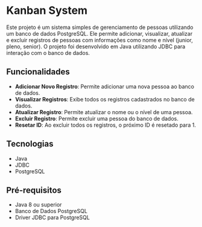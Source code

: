 # Kanban System

Este projeto é um sistema simples de gerenciamento de pessoas utilizando um banco de dados PostgreSQL. Ele permite adicionar, visualizar, atualizar e excluir registros de pessoas com informações como nome e nível (junior, pleno, senior). O projeto foi desenvolvido em Java utilizando JDBC para interação com o banco de dados.

## Funcionalidades

- **Adicionar Novo Registro**: Permite adicionar uma nova pessoa ao banco de dados.
- **Visualizar Registros**: Exibe todos os registros cadastrados no banco de dados.
- **Atualizar Registro**: Permite atualizar o nome ou o nível de uma pessoa.
- **Excluir Registro**: Permite excluir uma pessoa do banco de dados.
- **Resetar ID**: Ao excluir todos os registros, o próximo ID é resetado para 1.

## Tecnologias

- Java
- JDBC
- PostgreSQL

## Pré-requisitos

- Java 8 ou superior
- Banco de Dados PostgreSQL
- Driver JDBC para PostgreSQL



